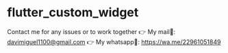 # flutter_custom_widget

Contact me for any issues or to work together 👉 My mail📩: davimiguel1100@gmail.com 👉 My whatsapp🤳: https://wa.me/22961051849
